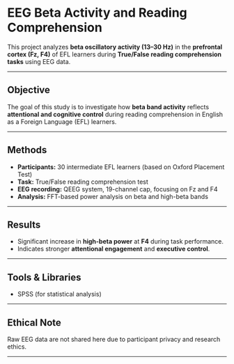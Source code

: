 # EEG Beta Activity and Reading Comprehension

This project analyzes **beta oscillatory activity (13–30 Hz)** in the **prefrontal cortex (Fz, F4)** of EFL learners during **True/False reading comprehension tasks** using EEG data.

---

##  Objective
The goal of this study is to investigate how **beta band activity** reflects **attentional and cognitive control** during reading comprehension in English as a Foreign Language (EFL) learners.

---

##  Methods
- **Participants:** 30 intermediate EFL learners (based on Oxford Placement Test)
- **Task:** True/False reading comprehension test
- **EEG recording:** QEEG system, 19-channel cap, focusing on Fz and F4
- **Analysis:** FFT-based power analysis on beta and high-beta bands

---

##  Results 
- Significant increase in **high-beta power** at **F4** during task performance.
- Indicates stronger **attentional engagement** and **executive control**.

---

##  Tools & Libraries
- SPSS (for statistical analysis)

---

## Ethical Note
Raw EEG data are not shared here due to participant privacy and research ethics.

---

